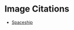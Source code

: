 # Image Citations

- [Spaceship](https://www.maxpixel.net/Vector-Moon-Rocket-Astronaut-Ufo-Space-Travel-1717160)
